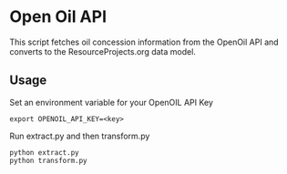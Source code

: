 # Open Oil API

This script fetches oil concession information from the OpenOil API and converts to the ResourceProjects.org data model.

## Usage

Set an environment variable for your OpenOIL API Key

```
export OPENOIL_API_KEY=<key>
```

Run extract.py and then transform.py

```
python extract.py
python transform.py
```